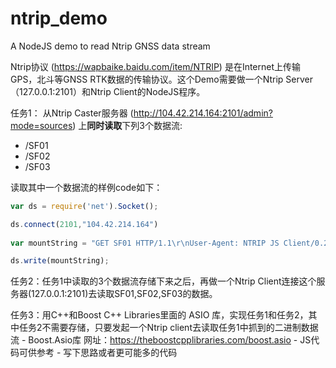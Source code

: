 # ntrip_demo
A NodeJS demo to read Ntrip GNSS data stream



Ntrip协议 (https://wapbaike.baidu.com/item/NTRIP) 是在Internet上传输GPS，北斗等GNSS RTK数据的传输协议。这个Demo需要做一个Ntrip Server（127.0.0.1:2101）和Ntrip Client的NodeJS程序。

任务1： 从Ntrip Caster服务器 (http://104.42.214.164:2101/admin?mode=sources) 上**同时读取**下列3个数据流:

- /SF01
- /SF02
- /SF03

读取其中一个数据流的样例code如下：

```javascript
var ds = require('net').Socket();

ds.connect(2101,"104.42.214.164")
 
var mountString = "GET SF01 HTTP/1.1\r\nUser-Agent: NTRIP JS Client/0.2\r\nAuthorization: Basic eXlkZ2lzOnl1ZGFuMjAwOA==\n\n";

ds.write(mountString);
```

任务2：任务1中读取的3个数据流存储下来之后，再做一个Ntrip Client连接这个服务器(127.0.0.1:2101)去读取SF01,SF02,SF03的数据。

任务3：用C++和Boost C++ Libraries里面的 ASIO 库，实现任务1和任务2，其中任务2不需要存储，只要发起一个Ntrip client去读取任务1中抓到的二进制数据流
    - Boost.Asio库 网址：https://theboostcpplibraries.com/boost.asio
    - JS代码可供参考
    - 写下思路或者更可能多的代码